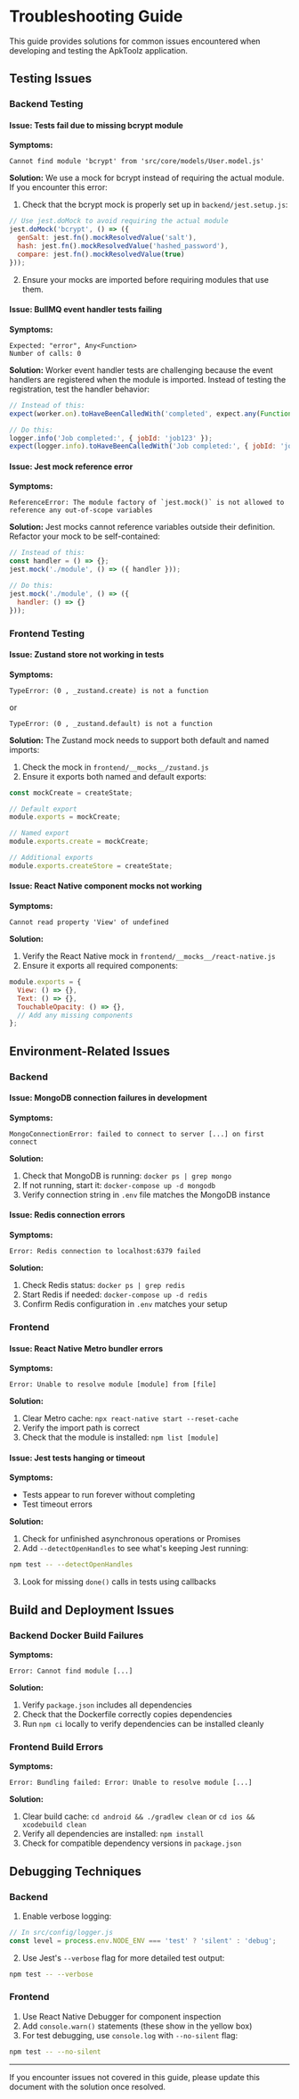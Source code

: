 # Troubleshooting Guide

This guide provides solutions for common issues encountered when developing and testing the ApkToolz application.

## Testing Issues

### Backend Testing

#### Issue: Tests fail due to missing bcrypt module

**Symptoms:**
```
Cannot find module 'bcrypt' from 'src/core/models/User.model.js'
```

**Solution:**
We use a mock for bcrypt instead of requiring the actual module. If you encounter this error:

1. Check that the bcrypt mock is properly set up in `backend/jest.setup.js`:
```javascript
// Use jest.doMock to avoid requiring the actual module
jest.doMock('bcrypt', () => ({
  genSalt: jest.fn().mockResolvedValue('salt'),
  hash: jest.fn().mockResolvedValue('hashed_password'),
  compare: jest.fn().mockResolvedValue(true)
}));
```

2. Ensure your mocks are imported before requiring modules that use them.

#### Issue: BullMQ event handler tests failing

**Symptoms:**
```
Expected: "error", Any<Function>
Number of calls: 0
```

**Solution:**
Worker event handler tests are challenging because the event handlers are registered when the module is imported. Instead of testing the registration, test the handler behavior:

```javascript
// Instead of this:
expect(worker.on).toHaveBeenCalledWith('completed', expect.any(Function));

// Do this:
logger.info('Job completed:', { jobId: 'job123' });
expect(logger.info).toHaveBeenCalledWith('Job completed:', { jobId: 'job123' });
```

#### Issue: Jest mock reference error

**Symptoms:**
```
ReferenceError: The module factory of `jest.mock()` is not allowed to reference any out-of-scope variables
```

**Solution:**
Jest mocks cannot reference variables outside their definition. Refactor your mock to be self-contained:

```javascript
// Instead of this:
const handler = () => {};
jest.mock('./module', () => ({ handler })); 

// Do this:
jest.mock('./module', () => ({
  handler: () => {}
}));
```

### Frontend Testing

#### Issue: Zustand store not working in tests

**Symptoms:**
```
TypeError: (0 , _zustand.create) is not a function
```
or
```
TypeError: (0 , _zustand.default) is not a function
```

**Solution:**
The Zustand mock needs to support both default and named imports:

1. Check the mock in `frontend/__mocks__/zustand.js`
2. Ensure it exports both named and default exports:

```javascript
const mockCreate = createState;

// Default export
module.exports = mockCreate;

// Named export
module.exports.create = mockCreate;

// Additional exports
module.exports.createStore = createState;
```

#### Issue: React Native component mocks not working

**Symptoms:**
```
Cannot read property 'View' of undefined
```

**Solution:**
1. Verify the React Native mock in `frontend/__mocks__/react-native.js`
2. Ensure it exports all required components:

```javascript
module.exports = {
  View: () => {},
  Text: () => {},
  TouchableOpacity: () => {},
  // Add any missing components
};
```

## Environment-Related Issues

### Backend

#### Issue: MongoDB connection failures in development

**Symptoms:**
```
MongoConnectionError: failed to connect to server [...] on first connect
```

**Solution:**
1. Check that MongoDB is running: `docker ps | grep mongo`
2. If not running, start it: `docker-compose up -d mongodb`
3. Verify connection string in `.env` file matches the MongoDB instance

#### Issue: Redis connection errors

**Symptoms:**
```
Error: Redis connection to localhost:6379 failed
```

**Solution:**
1. Check Redis status: `docker ps | grep redis`
2. Start Redis if needed: `docker-compose up -d redis`
3. Confirm Redis configuration in `.env` matches your setup

### Frontend

#### Issue: React Native Metro bundler errors

**Symptoms:**
```
Error: Unable to resolve module [module] from [file]
```

**Solution:**
1. Clear Metro cache: `npx react-native start --reset-cache`
2. Verify the import path is correct
3. Check that the module is installed: `npm list [module]`

#### Issue: Jest tests hanging or timeout

**Symptoms:**
- Tests appear to run forever without completing
- Test timeout errors

**Solution:**
1. Check for unfinished asynchronous operations or Promises
2. Add `--detectOpenHandles` to see what's keeping Jest running:
```bash
npm test -- --detectOpenHandles
```
3. Look for missing `done()` calls in tests using callbacks

## Build and Deployment Issues

### Backend Docker Build Failures

**Symptoms:**
```
Error: Cannot find module [...]
```

**Solution:**
1. Verify `package.json` includes all dependencies
2. Check that the Dockerfile correctly copies dependencies
3. Run `npm ci` locally to verify dependencies can be installed cleanly

### Frontend Build Errors

**Symptoms:**
```
Error: Bundling failed: Error: Unable to resolve module [...]
```

**Solution:**
1. Clear build cache: `cd android && ./gradlew clean` or `cd ios && xcodebuild clean`
2. Verify all dependencies are installed: `npm install`
3. Check for compatible dependency versions in `package.json`

## Debugging Techniques

### Backend

1. Enable verbose logging:
```javascript
// In src/config/logger.js
const level = process.env.NODE_ENV === 'test' ? 'silent' : 'debug';
```

2. Use Jest's `--verbose` flag for more detailed test output:
```bash
npm test -- --verbose
```

### Frontend

1. Use React Native Debugger for component inspection
2. Add `console.warn()` statements (these show in the yellow box)
3. For test debugging, use `console.log` with `--no-silent` flag:
```bash
npm test -- --no-silent
```

---

If you encounter issues not covered in this guide, please update this document with the solution once resolved.